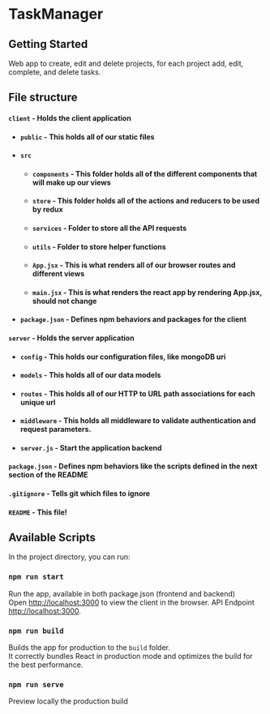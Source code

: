 # TaskManager

## Getting Started
Web app to create, edit and delete projects, for each project add, edit, complete, and delete tasks.

## File structure

#### `client` - Holds the client application

-   #### `public` - This holds all of our static files
-   #### `src`
    -   #### `components` - This folder holds all of the different components that will make up our views
    -   #### `store` - This folder holds all of the actions and reducers to be used by redux
    -   #### `services` - Folder to store all the API requests
    -   #### `utils` - Folder to store helper functions
    -   #### `App.jsx` - This is what renders all of our browser routes and different views
    -   #### `main.jsx` - This is what renders the react app by rendering App.jsx, should not change
-   #### `package.json` - Defines npm behaviors and packages for the client

#### `server` - Holds the server application

-   #### `config` - This holds our configuration files, like mongoDB uri
-   #### `models` - This holds all of our data models
-   #### `routes` - This holds all of our HTTP to URL path associations for each unique url
-   #### `middleware` - This holds all middleware to validate authentication and request parameters.
-   #### `server.js` - Start the application backend

#### `package.json` - Defines npm behaviors like the scripts defined in the next section of the README

#### `.gitignore` - Tells git which files to ignore

#### `README` - This file!

## Available Scripts

In the project directory, you can run:

### `npm run start`

Run the app, available in both package.json (frontend and backend)<br>
Open [http://localhost:3000](http://localhost:3000) to view the client in the browser.
API Endpoint [http://localhost:3000](http://localhost:5000).
### `npm run build`

Builds the app for production to the `build` folder.<br>
It correctly bundles React in production mode and optimizes the build for the best performance.

### `npm run serve`
Preview locally the production build
